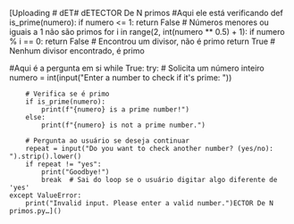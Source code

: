 [Uploading # dET# dETECTOR De N primos
#Aqui ele está verificando
def is_prime(numero):
    if numero <= 1:
        return False  # Números menores ou iguais a 1 não são primos
    for i in range(2, int(numero ** 0.5) + 1):
        if numero % i == 0:
            return False  # Encontrou um divisor, não é primo
    return True  # Nenhum divisor encontrado, é primo

#Aqui é a pergunta em si
while True:
    try:
        # Solicita um número inteiro
        numero = int(input("Enter a number to check if it's prime: "))
        
        # Verifica se é primo
        if is_prime(numero):
            print(f"{numero} is a prime number!")
        else:
            print(f"{numero} is not a prime number.")
        
        # Pergunta ao usuário se deseja continuar
        repeat = input("Do you want to check another number? (yes/no): ").strip().lower()
        if repeat != "yes":
            print("Goodbye!")
            break  # Sai do loop se o usuário digitar algo diferente de 'yes'
    except ValueError:
        print("Invalid input. Please enter a valid number.")ECTOR De N primos.py…]()

